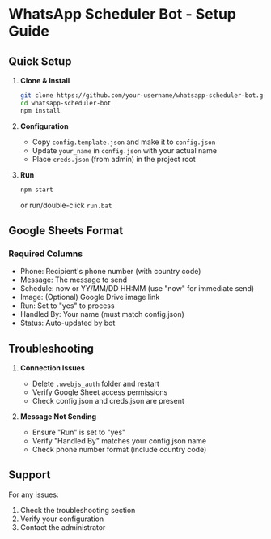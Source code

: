 # WhatsApp Scheduler Bot - Setup Guide

## Quick Setup

1. **Clone & Install**
   ```bash
   git clone https://github.com/your-username/whatsapp-scheduler-bot.git
   cd whatsapp-scheduler-bot
   npm install
   ```

2. **Configuration**
   - Copy `config.template.json` and make it to `config.json`
   - Update `your_name` in `config.json` with your actual name
   - Place `creds.json` (from admin) in the project root

3. **Run**
   ```bash
   npm start
   ```
   or run/double-click `run.bat`

## Google Sheets Format

### Required Columns
- Phone: Recipient's phone number (with country code)
- Message: The message to send
- Schedule: now or YY/MM/DD HH:MM (use "now" for immediate send)
- Image: (Optional) Google Drive image link
- Run: Set to "yes" to process
- Handled By: Your name (must match config.json)
- Status: Auto-updated by bot

## Troubleshooting

1. **Connection Issues**
   - Delete `.wwebjs_auth` folder and restart
   - Verify Google Sheet access permissions
   - Check config.json and creds.json are present

2. **Message Not Sending**
   - Ensure "Run" is set to "yes"
   - Verify "Handled By" matches your config.json name
   - Check phone number format (include country code)

## Support

For any issues:
1. Check the troubleshooting section
2. Verify your configuration
3. Contact the administrator 
